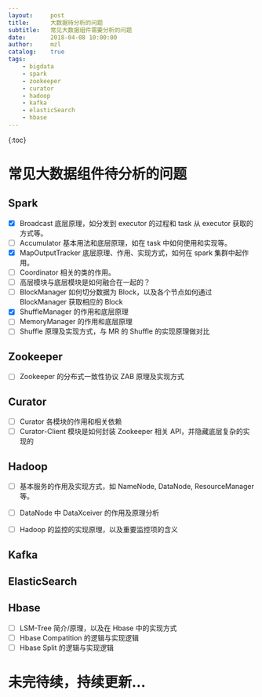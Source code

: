 ```yaml
---          
layout:     post
title:      大数据待分析的问题 
subtitle:   常见大数据组件需要分析的问题
date:       2018-04-08 10:00:00
author:     mzl 
catalog:    true
tags:        
    - bigdata
    - spark
    - zookeeper
    - curator
    - hadoop
    - kafka
    - elasticSearch
    - hbase
---          
```

             
{:toc}
# 常见大数据组件待分析的问题

## Spark
- [x] Broadcast 底层原理，如分发到 executor 的过程和 task 从 executor 获取的方式等。
- [ ] Accumulator 基本用法和底层原理，如在 task 中如何使用和实现等。
- [x] MapOutputTracker 底层原理、作用、实现方式，如何在 spark 集群中起作用。
- [ ] Coordinator 相关的类的作用。
- [ ] 高层模块与底层模块是如何融合在一起的？
- [ ] BlockManager 如何切分数据为 Block，以及各个节点如何通过 BlockManager 获取相应的 Block
- [x] ShuffleManager 的作用和底层原理
- [ ] MemoryManager 的作用和底层原理
- [ ] Shuffle 原理及实现方式，与 MR 的 Shuffle 的实现原理做对比

## Zookeeper

- [ ] Zookeeper 的分布式一致性协议 ZAB 原理及实现方式

## Curator

- [ ] Curator 各模块的作用和相关依赖
- [ ] Curator-Client 模块是如何封装 Zookeeper 相关 API，并隐藏底层复杂的实现的

## Hadoop

- [ ] 基本服务的作用及实现方式，如 NameNode, DataNode, ResourceManager 等。
- [ ] DataNode 中 DataXceiver 的作用及原理分析
- [ ] Hadoop 的监控的实现原理，以及重要监控项的含义


## Kafka

## ElasticSearch

## Hbase

- [ ] LSM-Tree 简介/原理，以及在 Hbase 中的实现方式
- [ ] Hbase Compatition 的逻辑与实现逻辑
- [ ] Hbase Split 的逻辑与实现逻辑

# 未完待续，持续更新...
